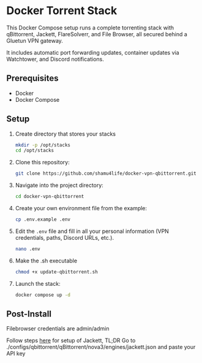 # Docker Torrent Stack

This Docker Compose setup runs a complete torrenting stack with qBittorrent, Jackett, FlareSolverr, and File Browser, all secured behind a Gluetun VPN gateway.

It includes automatic port forwarding updates, container updates via Watchtower, and Discord notifications.

## Prerequisites
* Docker
* Docker Compose

## Setup

1.  Create directory that stores your stacks
    ```bash
    mkdir -p /opt/stacks
    cd /opt/stacks
    ```
2.  Clone this repository:
    ```bash
    git clone https://github.com/shamu4life/docker-vpn-qbittorrent.git
    ```
3.  Navigate into the project directory:
    ```bash
    cd docker-vpn-qbittorrent
    ```
4.  Create your own environment file from the example:
    ```bash
    cp .env.example .env
    ```
5.  Edit the `.env` file and fill in all your personal information (VPN credentials, paths, Discord URLs, etc.).
    ```bash
    nano .env
    ```
6. Make the .sh executable
   ```bash
   chmod +x update-qbittorrent.sh
   ```

7.  Launch the stack:
    ```bash
    docker compose up -d
    ```
## Post-Install

Filebrowser credentials are admin/admin

Follow steps [here](https://github.com/qbittorrent/search-plugins/wiki/How-to-configure-Jackett-plugin) for setup of Jackett,
    TL;DR Go to ./configs/qbittorrent/qBittorrent/nova3/engines/jackett.json and paste your API key
